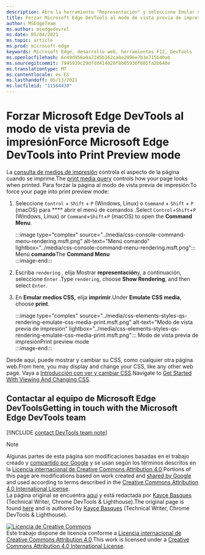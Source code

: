 ```yaml
---
description: Abra la herramienta "Representación" y seleccione Emular medios CSS > impresión.
title: Forzar Microsoft Edge DevTools al modo de vista previa de impresión (tipo de medios de impresión CSS)
author: MSEdgeTeam
ms.author: msedgedevrel
ms.date: 05/04/2021
ms.topic: article
ms.prod: microsoft-edge
keywords: Microsoft Edge, desarrollo web, herramientas F12, DevTools
ms.openlocfilehash: 6c49d956a9a7185b162ca8e2996e7b3e715b40ab
ms.sourcegitcommit: 7945939c29dfdd414020f8b05936f605fa2b640e
ms.translationtype: MT
ms.contentlocale: es-ES
ms.lasthandoff: 05/13/2021
ms.locfileid: "11564430"
---
```

<!-- Copyright Kayce Basques 

   Licensed under the Apache License, Version 2.0 (the "License");
   you may not use this file except in compliance with the License.
   You may obtain a copy of the License at

       https://www.apache.org/licenses/LICENSE-2.0

   Unless required by applicable law or agreed to in writing, software
   distributed under the License is distributed on an "AS IS" BASIS,
   WITHOUT WARRANTIES OR CONDITIONS OF ANY KIND, either express or implied.
   See the License for the specific language governing permissions and
   limitations under the License.  -->
# <a name="force-microsoft-edge-devtools-into-print-preview-mode"></a><span data-ttu-id="acb57-104">Forzar Microsoft Edge DevTools al modo de vista previa de impresión</span><span class="sxs-lookup"><span data-stu-id="acb57-104">Force Microsoft Edge DevTools into Print Preview mode</span></span>  

<span data-ttu-id="acb57-105">La [consulta de medios de impresión][MDNUsingMediaQueries] controla el aspecto de la página cuando se imprime.</span><span class="sxs-lookup"><span data-stu-id="acb57-105">The [print media query][MDNUsingMediaQueries] controls how your page looks when printed.</span></span>  <span data-ttu-id="acb57-106">Para forzar la página al modo de vista previa de impresión:</span><span class="sxs-lookup"><span data-stu-id="acb57-106">To force your page into print preview mode:</span></span>  

1.  <span data-ttu-id="acb57-107">Seleccione `Control` + `Shift` + `P` \(Windows, Linux\) o `Command` + `Shift` + `P` \(macOS\) para \*\*\*\* abrir el menú de comandos .</span><span class="sxs-lookup"><span data-stu-id="acb57-107">Select `Control`+`Shift`+`P` \(Windows, Linux\) or `Command`+`Shift`+`P` \(macOS\) to open the **Command Menu**.</span></span>  
    
    :::image type="complex" source="../media/css-console-command-menu-rendering.msft.png" alt-text="Menú comando" lightbox="../media/css-console-command-menu-rendering.msft.png":::
       <span data-ttu-id="acb57-109">Menú **comando**</span><span class="sxs-lookup"><span data-stu-id="acb57-109">The **Command Menu**</span></span>  
    :::image-end:::  
    
1.  <span data-ttu-id="acb57-110">Escriba `rendering` , elija Mostrar **representación**y, a continuación, seleccione `Enter` .</span><span class="sxs-lookup"><span data-stu-id="acb57-110">Type `rendering`, choose **Show Rendering**, and then select `Enter`.</span></span>  
1.  <span data-ttu-id="acb57-111">En **Emular medios CSS,** elija **imprimir**.</span><span class="sxs-lookup"><span data-stu-id="acb57-111">Under **Emulate CSS media**, choose **print**.</span></span>  
    
    :::image type="complex" source="../media/css-elements-styles-qs-rendering-emulate-css-media-print.msft.png" alt-text="Modo de vista previa de impresión" lightbox="../media/css-elements-styles-qs-rendering-emulate-css-media-print.msft.png":::
       <span data-ttu-id="acb57-113">Modo de vista previa de impresión</span><span class="sxs-lookup"><span data-stu-id="acb57-113">Print preview mode</span></span>  
    :::image-end:::  
    
<span data-ttu-id="acb57-114">Desde aquí, puede mostrar y cambiar su CSS, como cualquier otra página web.</span><span class="sxs-lookup"><span data-stu-id="acb57-114">From here, you may display and change your CSS, like any other web page.</span></span>  <span data-ttu-id="acb57-115">Vaya a [Introducción con ver y cambiar CSS][DevToolsCSSGetStarted].</span><span class="sxs-lookup"><span data-stu-id="acb57-115">Navigate to [Get Started With Viewing And Changing CSS][DevToolsCSSGetStarted].</span></span>  

## <a name="getting-in-touch-with-the-microsoft-edge-devtools-team"></a><span data-ttu-id="acb57-116">Contactar al equipo de Microsoft Edge DevTools</span><span class="sxs-lookup"><span data-stu-id="acb57-116">Getting in touch with the Microsoft Edge DevTools team</span></span>  

[!INCLUDE [contact DevTools team note](../includes/contact-devtools-team-note.md)]  

<!-- links -->  

[MicrosoftEdgeDevTools]: ../../devtools-guide-chromium/index.md "Microsoft Edge (Chromium) Herramientas para desarrolladores | Microsoft Docs"  
[DevToolsCSSGetStarted]: ./index.md "Introducción a la visualización y cambio de css | Microsoft Docs"  

[MDNUsingMediaQueries]: https://developer.mozilla.org/docs/Web/CSS/Media_Queries/Using_media_queries "Uso de consultas multimedia | MDN"  

> [!NOTE]
> <span data-ttu-id="acb57-120">Algunas partes de esta página son modificaciones basadas en el trabajo creado y [compartido por Google][GoogleSitePolicies] y se usan según los términos descritos en la [Licencia internacional de Creative Commons Attribution 4.0][CCA4IL].</span><span class="sxs-lookup"><span data-stu-id="acb57-120">Portions of this page are modifications based on work created and [shared by Google][GoogleSitePolicies] and used according to terms described in the [Creative Commons Attribution 4.0 International License][CCA4IL].</span></span>  
> <span data-ttu-id="acb57-121">La página original se encuentra [aquí](https://developers.google.com/web/tools/chrome-devtools/css/print-preview) y está redactada por [Kayce Basques][KayceBasques] \(Technical Writer, Chrome DevTools \& Lighthouse\).</span><span class="sxs-lookup"><span data-stu-id="acb57-121">The original page is found [here](https://developers.google.com/web/tools/chrome-devtools/css/print-preview) and is authored by [Kayce Basques][KayceBasques] \(Technical Writer, Chrome DevTools \& Lighthouse\).</span></span>  

[![Licencia de Creative Commons][CCby4Image]][CCA4IL]  
<span data-ttu-id="acb57-123">Este trabajo dispone de licencia conforme a [Licencia internacional de Creative Commons Attribution 4.0][CCA4IL].</span><span class="sxs-lookup"><span data-stu-id="acb57-123">This work is licensed under a [Creative Commons Attribution 4.0 International License][CCA4IL].</span></span>  

[CCA4IL]: https://creativecommons.org/licenses/by/4.0  
[CCby4Image]: https://i.creativecommons.org/l/by/4.0/88x31.png  
[GoogleSitePolicies]: https://developers.google.com/terms/site-policies  
[KayceBasques]: https://developers.google.com/web/resources/contributors#kayce-basques  
